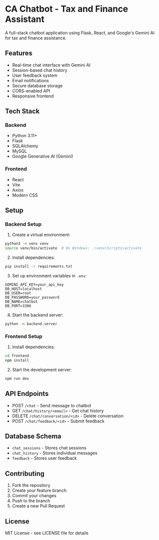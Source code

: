 # CA Chatbot - Tax and Finance Assistant

A full-stack chatbot application using Flask, React, and Google's Gemini AI for tax and finance assistance.

## Features

- Real-time chat interface with Gemini AI
- Session-based chat history
- User feedback system
- Email notifications
- Secure database storage
- CORS-enabled API
- Responsive frontend

## Tech Stack

### Backend
- Python 3.11+
- Flask
- SQLAlchemy
- MySQL
- Google Generative AI (Gemini)

### Frontend
- React
- Vite
- Axios
- Modern CSS

## Setup

### Backend Setup

1. Create a virtual environment:
```bash
python3 -m venv venv
source venv/bin/activate  # On Windows: .\venv\Scripts\activate
```

2. Install dependencies:
```bash
pip install -r requirements.txt
```

3. Set up environment variables in `.env`:
```
GEMINI_API_KEY=your_api_key
DB_HOST=localhost
DB_USER=root
DB_PASSWORD=your_password
DB_NAME=chatbot
DB_PORT=3306
```

4. Start the backend server:
```bash
python -m backend.server
```

### Frontend Setup

1. Install dependencies:
```bash
cd frontend
npm install
```

2. Start the development server:
```bash
npm run dev
```

## API Endpoints

- POST `/chat` - Send message to chatbot
- GET `/chat/history/<email>` - Get chat history
- DELETE `/chat/conversation/<id>` - Delete conversation
- POST `/chat/feedback/<id>` - Submit feedback

## Database Schema

- `chat_sessions` - Stores chat sessions
- `chat_history` - Stores individual messages
- `feedback` - Stores user feedback

## Contributing

1. Fork the repository
2. Create your feature branch
3. Commit your changes
4. Push to the branch
5. Create a new Pull Request

## License

MIT License - see LICENSE file for details
